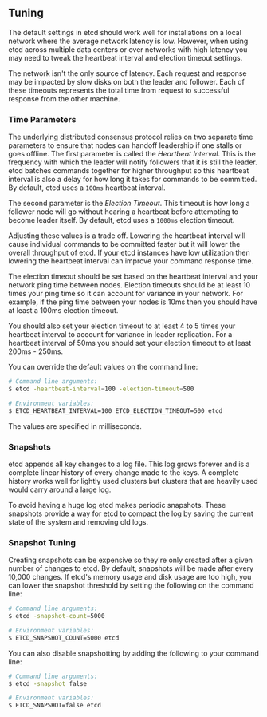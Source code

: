 ## Tuning

The default settings in etcd should work well for installations on a local network where the average network latency is low.
However, when using etcd across multiple data centers or over networks with high latency you may need to tweak the heartbeat interval and election timeout settings.

The network isn't the only source of latency. Each request and response may be impacted by slow disks on both the leader and follower. Each of these timeouts represents the total time from request to successful response from the other machine.

### Time Parameters

The underlying distributed consensus protocol relies on two separate time parameters to ensure that nodes can handoff leadership if one stalls or goes offline.
The first parameter is called the *Heartbeat Interval*.
This is the frequency with which the leader will notify followers that it is still the leader.
etcd batches commands together for higher throughput so this heartbeat interval is also a delay for how long it takes for commands to be committed.
By default, etcd uses a `100ms` heartbeat interval.

The second parameter is the *Election Timeout*.
This timeout is how long a follower node will go without hearing a heartbeat before attempting to become leader itself.
By default, etcd uses a `1000ms` election timeout.

Adjusting these values is a trade off.
Lowering the heartbeat interval will cause individual commands to be committed faster but it will lower the overall throughput of etcd.
If your etcd instances have low utilization then lowering the heartbeat interval can improve your command response time.

The election timeout should be set based on the heartbeat interval and your network ping time between nodes.
Election timeouts should be at least 10 times your ping time so it can account for variance in your network.
For example, if the ping time between your nodes is 10ms then you should have at least a 100ms election timeout.

You should also set your election timeout to at least 4 to 5 times your heartbeat interval to account for variance in leader replication.
For a heartbeat interval of 50ms you should set your election timeout to at least 200ms - 250ms.

You can override the default values on the command line:

```sh
# Command line arguments:
$ etcd -heartbeat-interval=100 -election-timeout=500

# Environment variables:
$ ETCD_HEARTBEAT_INTERVAL=100 ETCD_ELECTION_TIMEOUT=500 etcd
```

The values are specified in milliseconds.

### Snapshots

etcd appends all key changes to a log file.
This log grows forever and is a complete linear history of every change made to the keys.
A complete history works well for lightly used clusters but clusters that are heavily used would carry around a large log.

To avoid having a huge log etcd makes periodic snapshots.
These snapshots provide a way for etcd to compact the log by saving the current state of the system and removing old logs.

### Snapshot Tuning

Creating snapshots can be expensive so they're only created after a given number of changes to etcd.
By default, snapshots will be made after every 10,000 changes.
If etcd's memory usage and disk usage are too high, you can lower the snapshot threshold by setting the following on the command line:

```sh
# Command line arguments:
$ etcd -snapshot-count=5000

# Environment variables:
$ ETCD_SNAPSHOT_COUNT=5000 etcd
```

You can also disable snapshotting by adding the following to your command line:

```sh
# Command line arguments:
$ etcd -snapshot false

# Environment variables:
$ ETCD_SNAPSHOT=false etcd
```

